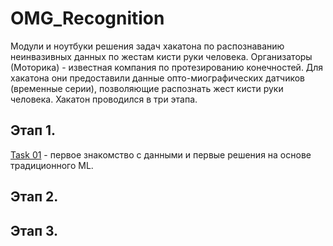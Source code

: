 # OMG_Recognition

Модули и ноутбуки решения задач хакатона по распознаванию неинвазивных данных по жестам кисти руки человека. Организаторы (Моторика) - известная компания по протезированию конечностей. Для хакатона они предоставили данные опто-миографических датчиков (временные серии), позволяющие распознать жест кисти руки человека. Хакатон проводился в три этапа.

## Этап 1. 
[Task 01](https://github.com/Genn007/OMG_Recognition/tree/main/Task01) - первое знакомство с данными и первые решения на основе традиционного ML.


## Этап 2.

## Этап 3. 


